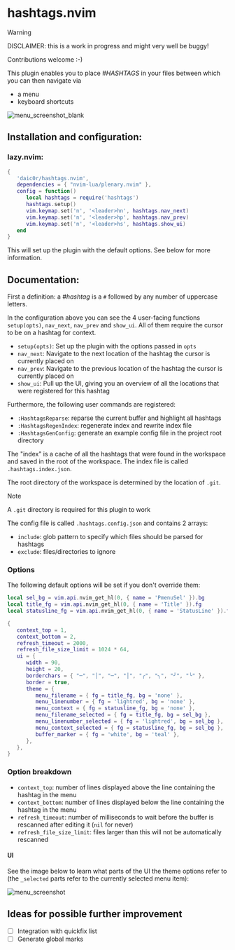 # hashtags.nvim

> [!WARNING]
> DISCLAIMER: this is a work in progress and might very well be buggy!
> 
> Contributions welcome :-)

This plugin enables you to place _#HASHTAGS_ in your files between which you can then navigate via
- a menu
- keyboard shortcuts

![menu_screenshot_blank](https://github.com/user-attachments/assets/4e8a432a-80cd-4581-be66-11162d6a0f3a)

## Installation and configuration:

### lazy.nvim:

```lua
{
   'daic0r/hashtags.nvim',
   dependencies = { "nvim-lua/plenary.nvim" },
   config = function()
      local hashtags = require('hashtags')
      hashtags.setup()
      vim.keymap.set('n', '<leader>hn', hashtags.nav_next)
      vim.keymap.set('n', '<leader>hp', hashtags.nav_prev)
      vim.keymap.set('n', '<leader>hs', hashtags.show_ui)
   end
}
```

This will set up the plugin with the default options. See below for more information.

## Documentation:

First a definition: a _#hashtag_ is a `#` followed by any number of uppercase letters.

In the configuration above you can see the 4 user-facing functions `setup(opts)`, `nav_next`, `nav_prev` and `show_ui`.
All of them require the cursor to be on a hashtag for context.

- `setup(opts)`: Set up the plugin with the options passed in `opts`
- `nav_next`: Navigate to the next location of the hashtag the cursor is currently placed on
- `nav_prev`: Navigate to the previous location of the hashtag the cursor is currently placed on
- `show_ui`: Pull up the UI, giving you an overview of all the locations that were registered for this hashtag

Furthermore, the following user commands are registered:

- `:HashtagsReparse`: reparse the current buffer and highlight all hashtags
- `:HashtagsRegenIndex`: regenerate index and rewrite index file
- `:HashtagsGenConfig`: generate an example config file in the project root directory

The "index" is a cache of all the hashtags that were found in the workspace and saved in the root of the workspace.
The index file is called `.hashtags.index.json`.

The root directory of the workspace is determined by the location of `.git`.
> [!NOTE]
> A `.git` directory is required for this plugin to work

The config file is called `.hashtags.config.json` and contains 2 arrays:
- `include`: glob pattern to specify which files should be parsed for hashtags
- `exclude`: files/directories to ignore

### Options

The following default options will be set if you don't override them:

```lua
local sel_bg = vim.api.nvim_get_hl(0, { name = 'PmenuSel' }).bg
local title_fg = vim.api.nvim_get_hl(0, { name = 'Title' }).fg
local statusline_fg = vim.api.nvim_get_hl(0, { name = 'StatusLine' }).fg

{
   context_top = 1,
   context_bottom = 2,
   refresh_timeout = 2000,
   refresh_file_size_limit = 1024 * 64,
   ui = {
      width = 90,
      height = 20,
      borderchars = { "─", "│", "─", "│", "╭", "╮", "╯", "╰" },
      border = true,
      theme = {
         menu_filename = { fg = title_fg, bg = 'none' },
         menu_linenumber = { fg = 'lightred', bg = 'none' },
         menu_context = { fg = statusline_fg, bg = 'none' },
         menu_filename_selected = { fg = title_fg, bg = sel_bg },
         menu_linenumber_selected = { fg = 'lightred', bg = sel_bg },
         menu_context_selected = { fg = statusline_fg, bg = sel_bg },
         buffer_marker = { fg = 'white', bg = 'teal' },
      },
   },
}
```

### Option breakdown

- `context_top`: number of lines displayed above the line containing the hashtag in the menu
- `context_bottom`: number of lines displayed below the line containing the hashtag in the menu
- `refresh_timeout`: number of milliseconds to wait before the buffer is rescanned after editing it (`nil` for never)
- `refresh_file_size_limit`: files larger than this will not be automatically rescanned

#### UI

See the image below to learn what parts of the UI the theme options refer to (the `_selected` parts refer to the currently selected menu item):

![menu_screenshot](https://github.com/user-attachments/assets/69b9049b-473e-48cc-81fc-72b7f20af489)

## Ideas for possible further improvement

- [ ] Integration with quickfix list
- [ ] Generate global marks
